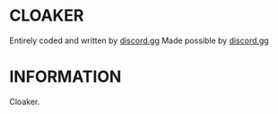 # CLOAKER #

Entirely coded and written by [discord.gg](AbyssiveThoughts)
Made possible by [discord.gg](encoders.)

# INFORMATION #

Cloaker.
